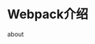 <!--
 * @Author: lpj 1248708823@qq.com
 * @Date: 2022-08-15 17:12:33
 * @LastEditors: lpj 1248708823@qq.com
 * @LastEditTime: 2022-08-15 17:21:04
 * @FilePath: \vite\docs\project\webpack\about.md
 * @Description: 这是默认设置,请设置`customMade`, 打开koroFileHeader查看配置 进行设置: https://github.com/OBKoro1/koro1FileHeader/wiki/%E9%85%8D%E7%BD%AE
-->
# Webpack介绍
about